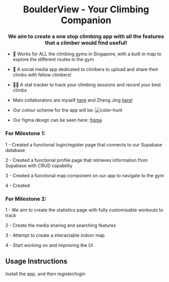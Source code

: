 <h1 align="center">BoulderView - Your Climbing Companion</h1>
<h3 align="center">We aim to create a one stop climbing app with all the features that a climber would find useful!</h3>

- 🔭 Works for ALL the climbing gyms in Singapore, with a built in map to explore the different routes in the gym

- 🌱 A social media app dedicated to climbers to upload and share their climbs with fellow climbers!

- 👨‍💻 A stat tracker to track your climbing sessions and record your best climbs 

- Main collaborators are myself [here](https://github.com/Kurtyjlee) and Zheng Jing [here!](https://github.com/leezhengjing?tab=repositories)

- Our colour scheme for the app will be: ![color-hunt](https://github.com/Kurtyjlee/BoulderView/tree/main/assets/colorhunt.png)

- Our figma design can be seen here: [figma](https://www.figma.com/file/y2II0rb3txuoqI8GATHsVM/BoulderView-UI?type=design&node-id=0-1)

<h3 align="left">For Milestone 1:</h3>
<p align="left">
1 - Created a functional login/register page that connects to our Supabase database

2 - Created a functional profile page that retrieves information from Supabase with CRUD capability

3 - Created a functional map component on our app to navigate to the gym

4 - Created 
</p>

<h3 align="left">For Milestone 2:</h3>
<p align="left">
1 - We aim to create the statistics page with fully customisable workouts to track

2 - Create the media sharing and searching features

3 - Attempt to create a interactable indoor map

4 - Start working on and improving the UI
</p>

## Usage Instructions
Install the app, and then register/login
